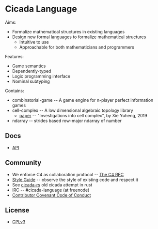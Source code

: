 # Cicada Language

Aims:
- Formalize mathematical structures in existing languages
- Design new formal languages to formalize mathematical structures
  - Intuitive to use
  - Approachable for both mathematicians and programmers

Features:
- Game semantics
- Dependently-typed
- Logic programming interface
- Nominal subtyping

Contains:
- combinatorial-game -- A game engine for n-player perfect information games
- cell-complex -- A low dimensional algebraic topology library
  - [paper](https://xieyuheng.github.io/writing/investigations-into-cell-complex.html)
  -- "Investigations into cell complex", by Xie Yuheng, 2019
- ndarray -- strides based row-major ndarray of number

## Docs

- [API](http://api.cicada.surge.sh)

## Community

- We enforce C4 as collaboration protocol -- [The C4 RFC](https://rfc.zeromq.org/spec:42/C4)
- [Style Guide](STYLE-GUIDE.md) -- observe the style of existing code and respect it
- See [cicada-rs](http://github.com/xieyuheng/cicada-rs) old cicada attempt in rust
- IRC -- #cicada-language (at freenode)
- [Contributor Covenant Code of Conduct](CODE-OF-CONDUCT.md)

## License

- [GPLv3](LICENSE)
